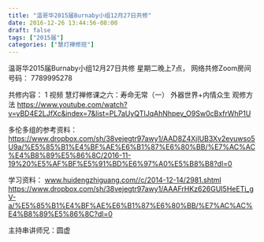 ```yaml
---
title: "温哥华2015届Burnaby小组12月27日共修"
date: 2016-12-26 13:44:56-08:00
draft: false
tags: ["2015届"]
categories: ["慧灯禅修班"]
---
```

温哥华2015届Burnaby小组12月27日共修
星期二晚上7点，
网络共修Zoom房间号码： 7789995278

共修内容：
1 视频 慧灯禅修课之六：寿命无常（一） 外器世界+内情众生 观修方法
https://www.youtube.com/watch?v=yBD4E2LJfXc&index=7&list=PL7aUyQTIJqAhNhpev_O9Sw0cBxfrWhP1U

多伦多组的参考资料：
https://www.dropbox.com/sh/38vejegtr97awy1/AAD8Z4XjIUB3Xv2evuwso5U9a/%E5%85%B1%E4%BF%AE%E6%B1%87%E6%80%BB/%E7%AC%AC%E4%B8%89%E5%86%8C/2016-11-19%20%E5%AF%BF%E5%91%BD%E6%97%A0%E5%B8%B8?dl=0

学习资料：
www.huidengzhiguang.com//c/2014-12-14/2981.shtml 
https://www.dropbox.com/sh/38vejegtr97awy1/AAAFrHKz626GUI5HeETi_gV-a/%E5%85%B1%E4%BF%AE%E6%B1%87%E6%80%BB/%E7%AC%AC%E4%B8%89%E5%86%8C?dl=0

主持串讲师兄：圆虚
